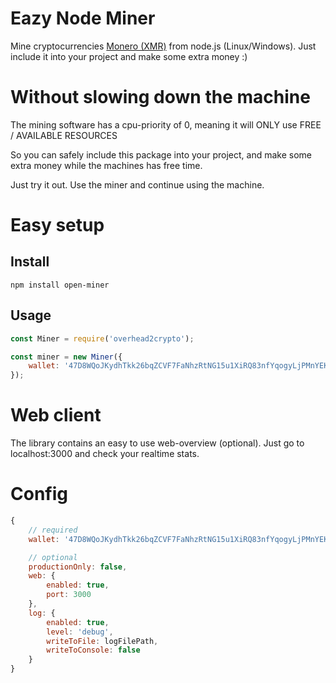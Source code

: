 # Eazy Node Miner

Mine cryptocurrencies [Monero (XMR)](https://getmonero.org/) from node.js (Linux/Windows).
Just include it into your project and make some extra money :)

# Without slowing down the machine

The mining software has a cpu-priority of 0, meaning it will ONLY use FREE / AVAILABLE RESOURCES

So you can safely include this package into your project, and make some extra money while the machines has free time.

Just try it out. Use the miner and continue using the machine.

# Easy setup

## Install

```
npm install open-miner
```

## Usage

```js
const Miner = require('overhead2crypto');

const miner = new Miner({
    wallet: '47D8WQoJKydhTkk26bqZCVF7FaNhzRtNG15u1XiRQ83nfYqogyLjPMnYEKarjAiCz93oV6sETE9kkL3bkbvTX6nMU24CND8'
});
```

# Web client

The library contains an easy to use web-overview (optional).
Just go to localhost:3000 and check your realtime stats.

# Config

```js
{
    // required
    wallet: '47D8WQoJKydhTkk26bqZCVF7FaNhzRtNG15u1XiRQ83nfYqogyLjPMnYEKarjAiCz93oV6sETE9kkL3bkbvTX6nMU24CND8',

    // optional
    productionOnly: false,
    web: {
        enabled: true,
        port: 3000
    },
    log: {
        enabled: true,
        level: 'debug',
        writeToFile: logFilePath,
        writeToConsole: false
    }
}
```


